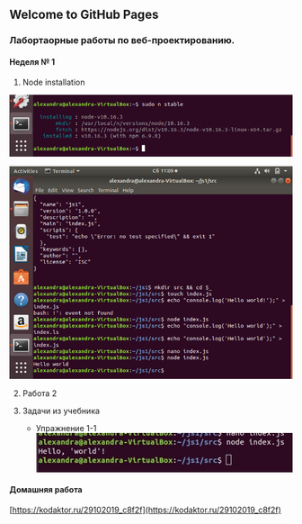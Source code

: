 ## Welcome to GitHub Pages

### Лабортаорные работы по веб-проектированию.
#### Неделя № 1
1. Node installation

![picture](node_installation.png)

![picture](node_installation1.png)

2. Работа 2

3. Задачи из учебника

   * Упражнение 1-1
![task1](hello_world.jpg)
#### Домашняя работа
[https://kodaktor.ru/29102019_c8f2f](https://kodaktor.ru/29102019_c8f2f)
